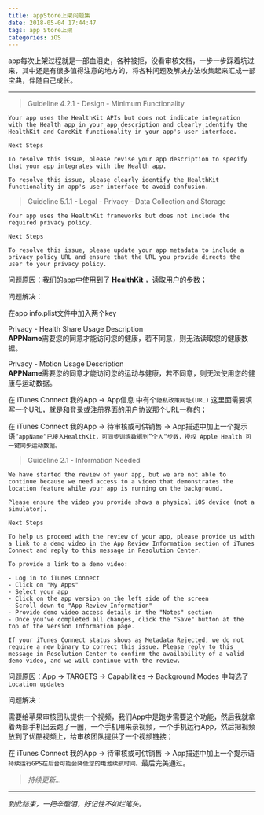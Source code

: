```yaml
---
title: appStore上架问题集
date: 2018-05-04 17:44:47
tags: app Store上架
categories: iOS
---
```


app每次上架过程就是一部血泪史，各种被拒，没看审核文档，一步一步踩着坑过来，其中还是有很多值得注意的地方的，将各种问题及解决办法收集起来汇成一部宝典，伴随自己成长。

<!-- more --->

---

> Guideline 4.2.1 - Design - Minimum Functionality

```
Your app uses the HealthKit APIs but does not indicate integration with the Health app in your app description and clearly identify the HealthKit and CareKit functionality in your app's user interface.

Next Steps

To resolve this issue, please revise your app description to specify that your app integrates with the Health app.

To resolve this issue, please clearly identify the HealthKit functionality in app's user interface to avoid confusion.
```
> Guideline 5.1.1 - Legal - Privacy - Data Collection and Storage

```
Your app uses the HealthKit frameworks but does not include the required privacy policy.

Next Steps

To resolve this issue, please update your app metadata to include a privacy policy URL and ensure that the URL you provide directs the user to your privacy policy.
```

问题原因：我们的app中使用到了 **HealthKit** ，读取用户的步数；


问题解决：

在app info.plist文件中加入两个key  

Privacy - Health Share Usage Description  
**APPName**需要您的同意才能访问您的健康，若不同意，则无法读取您的健康数据。  

Privacy - Motion Usage Description  
**APPName**需要您的同意才能访问您的运动与健康，若不同意，则无法使用您的健康与运动数据。

在 iTunes Connect 我的App -> App信息 中有个`隐私政策网址(URL)` 这里面需要填写一个URL，就是和登录或注册界面的用户协议那个URL一样的；

在 iTunes Connect 我的App -> 待审核或可供销售 -> App描述中加上一个提示语`“appName“已接入HealthKit，可同步训练数据到”个人“步数，授权 Apple Health 可一键同步运动数据。`

> Guideline 2.1 - Information Needed

```
We have started the review of your app, but we are not able to continue because we need access to a video that demonstrates the location feature while your app is running on the background.

Please ensure the video you provide shows a physical iOS device (not a simulator).

Next Steps

To help us proceed with the review of your app, please provide us with a link to a demo video in the App Review Information section of iTunes Connect and reply to this message in Resolution Center.

To provide a link to a demo video:

- Log in to iTunes Connect
- Click on "My Apps"
- Select your app
- Click on the app version on the left side of the screen
- Scroll down to "App Review Information"
- Provide demo video access details in the "Notes" section
- Once you've completed all changes, click the "Save" button at the top of the Version Information page.

If your iTunes Connect status shows as Metadata Rejected, we do not require a new binary to correct this issue. Please reply to this message in Resolution Center to confirm the availability of a valid demo video, and we will continue with the review.
```
问题原因：App -> TARGETS -> Capabilities -> Background Modes 中勾选了 `Location updates` 

问题解决：

需要给苹果审核团队提供一个视频，我们App中是跑步需要这个功能，然后我就拿着两部手机出去跑了一圈，一个手机用来录视频，一个手机运行App，然后把视频放到了优酷视频上，给审核团队提供了一个视频链接；

在 iTunes Connect 我的App -> 待审核或可供销售 -> App描述中加上一个提示语 `持续运行GPS在后台可能会降低您的电池续航时间。`最后完美通过。

> *持续更新...*

-----
*到此结束，一把辛酸泪，好记性不如烂笔头。*